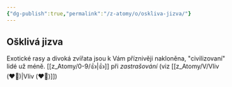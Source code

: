 ```yaml
---
{"dg-publish":true,"permalink":"/z-atomy/o/oskliva-jizva/"}
---
```


## Ošklivá jizva
Exotické rasy a divoká zvířata jsou k Vám příznivěji nakloněna, "civilizovaní" lidé už méně. 
[[z_Atomy/0-9/👍\|👍]] při *zastrašování* (viz [[z_Atomy/V/Vliv (❤️‍🔥)\|Vliv (❤️‍🔥)]])